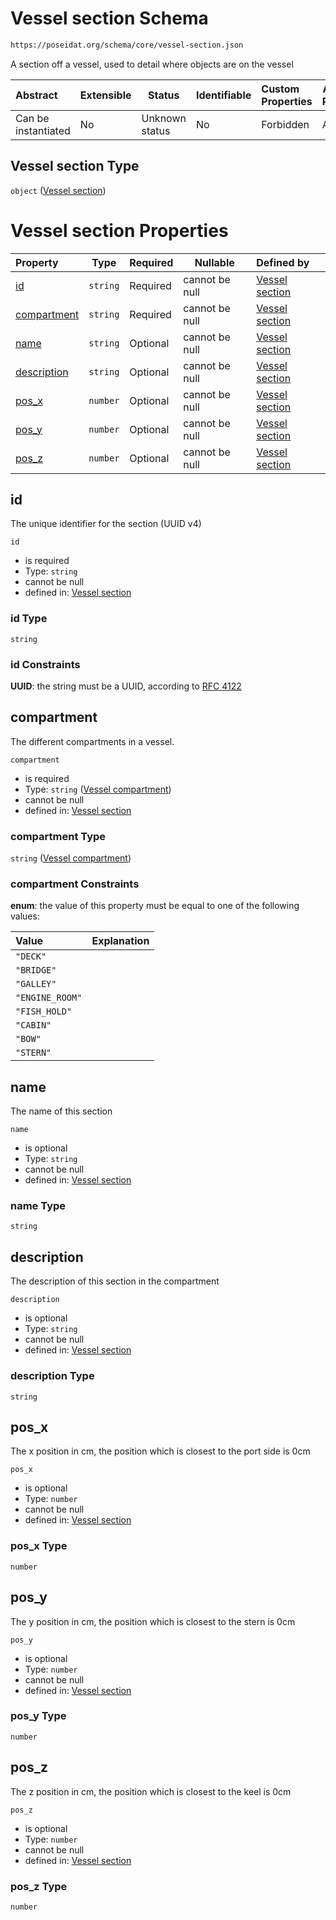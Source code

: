 # Vessel section Schema

```txt
https://poseidat.org/schema/core/vessel-section.json
```

A section off a vessel, used to detail where objects are on the vessel


| Abstract            | Extensible | Status         | Identifiable | Custom Properties | Additional Properties | Access Restrictions | Defined In                                                                     |
| :------------------ | ---------- | -------------- | ------------ | :---------------- | --------------------- | ------------------- | ------------------------------------------------------------------------------ |
| Can be instantiated | No         | Unknown status | No           | Forbidden         | Allowed               | none                | [vessel-section.json](schemas/core/vessel-section.json "open original schema") |

## Vessel section Type

`object` ([Vessel section](vessel-section.md))

# Vessel section Properties

| Property                    | Type     | Required | Nullable       | Defined by                                                                                                                                                |
| :-------------------------- | -------- | -------- | -------------- | :-------------------------------------------------------------------------------------------------------------------------------------------------------- |
| [id](#id)                   | `string` | Required | cannot be null | [Vessel section](vessel-section-properties-id.md "https&#x3A;//poseidat.org/schema/core/vessel-section.json#/properties/id")                              |
| [compartment](#compartment) | `string` | Required | cannot be null | [Vessel section](vessel-section-properties-vessel-compartment.md "https&#x3A;//poseidat.org/schema/enum/vessel-compartment.json#/properties/compartment") |
| [name](#name)               | `string` | Optional | cannot be null | [Vessel section](vessel-section-properties-name.md "https&#x3A;//poseidat.org/schema/core/vessel-section.json#/properties/name")                          |
| [description](#description) | `string` | Optional | cannot be null | [Vessel section](vessel-section-properties-description.md "https&#x3A;//poseidat.org/schema/core/vessel-section.json#/properties/description")            |
| [pos_x](#pos_x)             | `number` | Optional | cannot be null | [Vessel section](vessel-section-properties-pos_x.md "https&#x3A;//poseidat.org/schema/core/vessel-section.json#/properties/pos_x")                        |
| [pos_y](#pos_y)             | `number` | Optional | cannot be null | [Vessel section](vessel-section-properties-pos_y.md "https&#x3A;//poseidat.org/schema/core/vessel-section.json#/properties/pos_y")                        |
| [pos_z](#pos_z)             | `number` | Optional | cannot be null | [Vessel section](vessel-section-properties-pos_z.md "https&#x3A;//poseidat.org/schema/core/vessel-section.json#/properties/pos_z")                        |

## id

The unique identifier for the section (UUID v4)


`id`

-   is required
-   Type: `string`
-   cannot be null
-   defined in: [Vessel section](vessel-section-properties-id.md "https&#x3A;//poseidat.org/schema/core/vessel-section.json#/properties/id")

### id Type

`string`

### id Constraints

**UUID**: the string must be a UUID, according to [RFC 4122](https://tools.ietf.org/html/rfc4122 "check the specification")

## compartment

The different compartments in a vessel.


`compartment`

-   is required
-   Type: `string` ([Vessel compartment](vessel-section-properties-vessel-compartment.md))
-   cannot be null
-   defined in: [Vessel section](vessel-section-properties-vessel-compartment.md "https&#x3A;//poseidat.org/schema/enum/vessel-compartment.json#/properties/compartment")

### compartment Type

`string` ([Vessel compartment](vessel-section-properties-vessel-compartment.md))

### compartment Constraints

**enum**: the value of this property must be equal to one of the following values:

| Value           | Explanation |
| :-------------- | ----------- |
| `"DECK"`        |             |
| `"BRIDGE"`      |             |
| `"GALLEY"`      |             |
| `"ENGINE_ROOM"` |             |
| `"FISH_HOLD"`   |             |
| `"CABIN"`       |             |
| `"BOW"`         |             |
| `"STERN"`       |             |

## name

The name of this section


`name`

-   is optional
-   Type: `string`
-   cannot be null
-   defined in: [Vessel section](vessel-section-properties-name.md "https&#x3A;//poseidat.org/schema/core/vessel-section.json#/properties/name")

### name Type

`string`

## description

The description of this section in the compartment


`description`

-   is optional
-   Type: `string`
-   cannot be null
-   defined in: [Vessel section](vessel-section-properties-description.md "https&#x3A;//poseidat.org/schema/core/vessel-section.json#/properties/description")

### description Type

`string`

## pos_x

The x position in cm, the position which is closest to the port side is 0cm


`pos_x`

-   is optional
-   Type: `number`
-   cannot be null
-   defined in: [Vessel section](vessel-section-properties-pos_x.md "https&#x3A;//poseidat.org/schema/core/vessel-section.json#/properties/pos_x")

### pos_x Type

`number`

## pos_y

The y position in cm, the position which is closest to the stern is 0cm


`pos_y`

-   is optional
-   Type: `number`
-   cannot be null
-   defined in: [Vessel section](vessel-section-properties-pos_y.md "https&#x3A;//poseidat.org/schema/core/vessel-section.json#/properties/pos_y")

### pos_y Type

`number`

## pos_z

The z position in cm, the position which is closest to the keel is 0cm


`pos_z`

-   is optional
-   Type: `number`
-   cannot be null
-   defined in: [Vessel section](vessel-section-properties-pos_z.md "https&#x3A;//poseidat.org/schema/core/vessel-section.json#/properties/pos_z")

### pos_z Type

`number`
